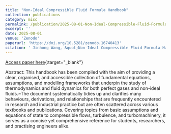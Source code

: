 ```yaml
---
title: "Non-Ideal Compressible Fluid Formula Handbook"
collection: publications
category: misc
permalink: /publication/2025-08-01-Non-Ideal-Compressible-Fluid-Formula-Handbook
excerpt: ''
date: 2025-08-01
venue: 'Zenodo'
paperurl: 'https://doi.org/10.5281/zenodo.16740413'
citation: ' Jinhong Wang, &quot;Non-Ideal Compressible Fluid Formula Handbook.&quot; Zenodo, 2025.'
---
```

[Access paper here](https://doi.org/10.5281/zenodo.16740413){:target="_blank"}

Abstract:
This handbook has been compiled with the aim of providing a clear, organised, and accessible collection of fundamental equations, assumptions, and modelling frameworks that underpin the study of thermodynamics and fluid dynamics for both perfect gases and non-ideal fluids.~The document systematically tidies up and clarifies many behaviours, derivations, and relationships that are frequently encountered in research and industrial practice but are often scattered across various textbooks and publications. Covering topics from basic assumptions and equations of state to compressible flows, turbulence, and turbomachinery, it serves as a concise yet comprehensive reference for students, researchers, and practising engineers alike.